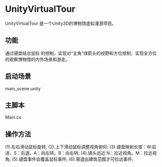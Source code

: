 # UnityVirtualTour
UnityVirtualTour 是一个Unity3D的博物馆虚拟漫游项目。

## 功能
通过键盘结合鼠标 的控制，实现对“主角”绿箭头的视野和方位控制，实现全方位的观察博物馆的内外场景和游走。

## 启动场景
main_scene.unity

## 主脚本
Main.cs

## 操作方法
(1).左右滑动鼠标旋转;
(2).上下滑动鼠标调整视角俯仰;
(3).键盘映射长按：W:前进，S：后退。A：向左转。B：向右转;
(4).镜头远近 N：拉近视角。M：拉远视角;
(5).键盘事件会覆盖鼠标事件;
(6).需退出建筑范围才可拉远事件;